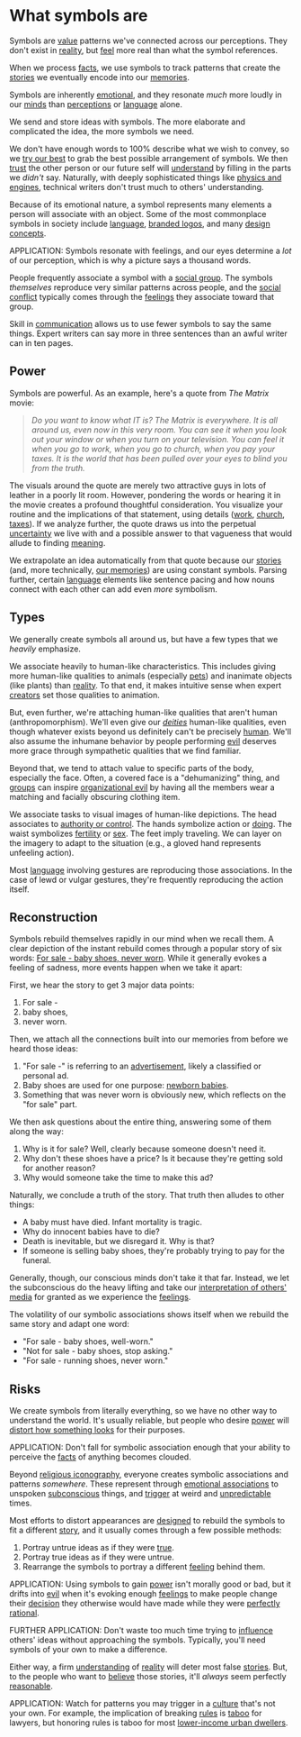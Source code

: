
# What symbols are

Symbols are [value](values.md) patterns we've connected across our perceptions. They don't exist in [reality](reality.md), but [feel](mind-feelings.md) more real than what the symbol references.

When we process [facts](reality.md), we use symbols to track patterns that create the [stories](stories.md) we eventually encode into our [memories](mind-memory.md).

Symbols are inherently [emotional](mind-feelings.md), and they resonate *much* more loudly in our [minds](humanity.md) than [perceptions](image.md) or [language](language.md) alone.

We send and store ideas with symbols. The more elaborate and complicated the idea, the more symbols we need.

We don't have enough words to 100% describe what we wish to convey, so we [try our best](results.md) to grab the best possible arrangement of symbols. We then [trust](trust.md) the other person or our future self will [understand](understanding.md) by filling in the parts we *didn't* say. Naturally, with deeply sophisticated things like [physics and engines](engineering.md), technical writers don't trust much to others' understanding.

Because of its emotional nature, a symbol represents many elements a person will associate with an object. Some of the most commonplace symbols in society include [language](language.md), [branded logos](marketing.md), and many [design concepts](engineering-design.md).

APPLICATION: Symbols resonate with feelings, and our eyes determine a *lot* of our perception, which is why a picture says a thousand words.

People frequently associate a symbol with a [social group](groups-member.md). The symbols *themselves* reproduce very similar patterns across people, and the [social conflict](people-conflicts.md) typically comes through the [feelings](mind-feelings.md) they associate toward that group.

Skill in [communication](people-conversation.md) allows us to use fewer symbols to say the same things. Expert writers can say more in three sentences than an awful writer can in ten pages.

## Power

Symbols are powerful. As an example, here's a quote from *The Matrix* movie:

> *Do you want to know what IT is? The Matrix is everywhere. It is all around us, even now in this very room. You can see it when you look out your window or when you turn on your television. You can feel it when you go to work, when you go to church, when you pay your taxes. It is the world that has been pulled over your eyes to blind you from the truth.*

The visuals around the quote are merely two attractive guys in lots of leather in a poorly lit room. However, pondering the words or hearing it in the movie creates a profound thoughtful consideration. You visualize your routine and the implications of that statement, using details ([work](success-4_routine.md), [church](religion.md), [taxes](money-accounting.md)). If we analyze further, the quote draws us into the perpetual [uncertainty](trust.md) we live with and a possible answer to that vagueness that would allude to finding [meaning](meaning.md).

We extrapolate an idea automatically from that quote because our [stories](stories.md) (and, more technically, [our memories](mind-memory.md)) are using constant symbols. Parsing further, certain [language](language.md) elements like sentence pacing and how nouns connect with each other can add even *more* symbolism.

## Types

We generally create symbols all around us, but have a few types that we *heavily* emphasize.

We associate heavily to human-like characteristics. This includes giving more human-like qualities to animals (especially [pets](fun-pets.md)) and inanimate objects (like plants) than [reality](reality.md). To that end, it makes intuitive sense when expert [creators](creations.md) set those qualities to animation.

But, even further, we're attaching human-like qualities that aren't human (anthropomorphism). We'll even give our *[deities](religion.md)* human-like qualities, even though whatever exists beyond us definitely can't be precisely [human](humanity.md). We'll also assume the inhumane behavior by people performing [evil](morality-evil.md) deserves more grace through sympathetic qualities that we find familiar.

Beyond that, we tend to attach value to specific parts of the body, especially the face. Often, a covered face is a "dehumanizing" thing, and [groups](groups-small.md) can inspire [organizational evil](mgmt-badsystems.md) by having all the members wear a matching and facially obscuring clothing item.

We associate tasks to visual images of human-like depictions. The head associates to [authority or control](power.md). The hands symbolize action or [doing](results.md). The waist symbolizes [fertility](people-family.md) or [sex](gender.md). The feet imply traveling. We can layer on the imagery to adapt to the situation (e.g., a gloved hand represents unfeeling action).

Most [language](language.md) involving gestures are reproducing those associations. In the case of lewd or vulgar gestures, they're frequently reproducing the action itself.

## Reconstruction

Symbols rebuild themselves rapidly in our mind when we recall them. A clear depiction of the instant rebuild comes through a popular story of six words: [For sale - baby shoes, never worn](https://en.wikipedia.org/wiki/For_sale:_baby_shoes,_never_worn). While it generally evokes a feeling of sadness, more events happen when we take it apart:

First, we hear the story to get 3 major data points:

1. For sale -
2. baby shoes,
3. never worn.

Then, we attach all the connections built into our memories from before we heard those ideas:

1. "For sale -" is referring to an [advertisement](marketing.md), likely a classified or personal ad.
2. Baby shoes are used for one purpose: [newborn babies](parenting-babies.md).
3. Something that was never worn is obviously new, which reflects on the "for sale" part.

We then ask questions about the entire thing, answering some of them along the way:

1. Why is it for sale? Well, clearly because someone doesn't need it.
2. Why don't these shoes have a price? Is it because they're getting sold for another reason?
3. Why would someone take the time to make this ad?

Naturally, we conclude a truth of the story. That truth then alludes to other things:

- A baby must have died. Infant mortality is tragic.
- Why do innocent babies have to die?
- Death is inevitable, but we disregard it. Why is that?
- If someone is selling baby shoes, they're probably trying to pay for the funeral.

Generally, though, our conscious minds don't take it that far. Instead, we let the subconscious do the heavy lifting and take our [interpretation of others' media](people-conversation.md) for granted as we experience the [feelings](mind-feelings.md).

The volatility of our symbolic associations shows itself when we rebuild the same story and adapt one word:

- "For sale - baby shoes, well-worn."
- "Not for sale - baby shoes, stop asking."
- "For sale - running shoes, never worn."

## Risks

We create symbols from literally everything, so we have no other way to understand the world. It's usually reliable, but people who desire [power](power.md) will [distort how something looks](image-distortion.md) for their purposes.

APPLICATION: Don't fall for symbolic association enough that your ability to perceive the [facts](reality.md) of anything becomes clouded.

Beyond [religious iconography](religion.md), everyone creates symbolic associations and patterns *somewhere*. These represent through [emotional associations](mind-feelings.md) to unspoken [subconscious](unknown.md) things, and [trigger](habits.md) at weird and [unpredictable](imagination.md) times.

Most efforts to distort appearances are [designed](purpose.md) to rebuild the symbols to fit a different [story](stories.md), and it usually comes through a few possible methods:

1. Portray untrue ideas as if they were [true](reality.md).
2. Portray true ideas as if they were untrue.
3. Rearrange the symbols to portray a different [feeling](mind-feelings.md) behind them.

APPLICATION: Using symbols to gain [power](power.md) isn't morally good or bad, but it drifts into [evil](morality-evil.md) when it's evoking enough [feelings](mind-feelings.md) to make people change their [decision](decisions.md) they otherwise would have made while they were [perfectly rational](logic.md).

FURTHER APPLICATION: Don't waste too much time trying to [influence](influence.md) others' ideas without approaching the symbols. Typically, you'll need symbols of your own to make a difference.

Either way, a firm [understanding](understanding.md) of [reality](reality.md) will deter most false [stories](stories.md). But, to the people who want to [believe](understanding-certainty.md) those stories, it'll *always* seem perfectly [reasonable](logic.md).

APPLICATION: Watch for patterns you may trigger in a [culture](people-culture.md) that's not your own. For example, the implication of breaking [rules](people-rules.md) is [taboo](morality-taboo.md) for lawyers, but honoring rules is taboo for most [lower-income urban dwellers](classes.md).
